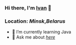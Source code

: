 ### Hi there, I'm [**Ivan**](https://github.com/chernetskiy-ivan) 👋
### Location: *Minsk*,***Belarus***

<!--
**chernetskiy-ivan/chernetskiy-ivan** is a ✨ _special_ ✨ repository because its `README.md` (this file) appears on your GitHub profile.

Here are some ideas to get you started:

- 🔭 I’m currently working on ...
- 🌱 I’m currently learning ...
- 👯 I’m looking to collaborate on ...
- 🤔 I’m looking for help with ...
- 💬 Ask me about ...
- 📫 How to reach me: ...
- 😄 Pronouns: ...
- ⚡ Fun fact: ...
-->

- 🌱 I’m currently learning Java
- 💬 Ask me about [*here*](https://vk.com/chrntskvn "Happy to chat")